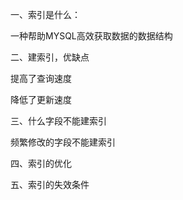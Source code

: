 一、索引是什么：

一种帮助MYSQL高效获取数据的数据结构



二、建索引，优缺点

提高了查询速度

降低了更新速度



三、什么字段不能建索引

频繁修改的字段不能建索引



四、索引的优化



五、索引的失效条件